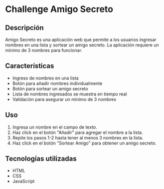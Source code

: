 <h1>Challenge Amigo Secreto</h1>



## Descripción
Amigo Secreto es una aplicación web que permite a los usuarios ingresar nombres en una lista y sortear un amigo secreto. La aplicación requiere un mínimo de 3 nombres para funcionar.

## Características
- Ingreso de nombres en una lista
- Botón para añadir nombres individualmente
- Botón para sortear un amigo secreto
- Lista de nombres ingresados se muestra en tiempo real
- Validación para asegurar un mínimo de 3 nombres

## Uso
1. Ingresa un nombre en el campo de texto.
2. Haz click en el botón "Añadir" para agregar el nombre a la lista.
3. Repite los pasos 1-2 hasta tener al menos 3 nombres en la lista.
4. Haz click en el botón "Sortear Amigo" para obtener un amigo secreto.

## Tecnologías utilizadas
- HTML
- CSS
- JavaScript
